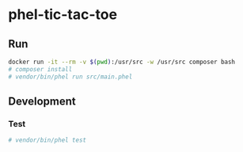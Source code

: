 # phel-tic-tac-toe

## Run

```bash
docker run -it --rm -v $(pwd):/usr/src -w /usr/src composer bash
# composer install
# vendor/bin/phel run src/main.phel
```

## Development

### Test

```bash
# vendor/bin/phel test
```
